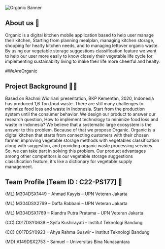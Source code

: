 ![Organic Banner](https://github.com/organic-idn/.github/assets/126953338/383c4a18-0496-4d21-a6ce-7e8073197ebd)

## About us 👋
Organic is a digital kitchen mobile application based to help user manage their kitchen, Starting from planning mealplan, managing kitchen storage, shopping for 
healty kitchen needs, and to managing leftover organic waste. 
By using our vegetable storage suggestions classification feature we want to help our user more easily to know closely their vegetable life cycle for implementing 
sustainabilty living to make their life more cheerful and healty. 

#WeAreOrganic

## Project Background 👩‍💻
Based on Rachmi Widiriani presentation, BKP Kementan, 2020, Indonesia has produced 1,6 Ton food waste. There are still many challenges to minimize food loss and waste in Indonesia. 
Start from the production system until the consumer behavior. We design our product to answer our research question, How to implement technology 
to minimize food loss and waste in Indonesia? We believe that a systematic large ecosystem is the answer to this problem. 
Because of that we propose Organic. Organic is a digital kitchen that starts from connecting customers with their chosen farmer, improving vegetable storage methods 
with vegetables classification along with suggestion, and providing organic waste processing services. 
So, we can take part in solving this problem. 
Our product advantages among other competitors is our vegetable storage suggestions classification feature, it's like a dictionary for vegetable supply management.

## Team Profile [Team ID : C22-PS177] 🧙 
(ML) M304DSX1449 – Ahmad Kayyis – UPN Veteran Jakarta

(ML) M304DSX2769 – Daffa Rabbani – UPN Veteran Jakarta

(ML) M304DSX1769 – Riandra Putra Pratama – UPN Veteran Jakarta

(CC) C017DSY0638  – Syifa Kushirayati – Institut Teknologi Bandung

(CC) C017DSY0923  – Ahya Rahma Guswir – Institut Teknologi Bandung

(MD) A149DSX2753  – Samuel – Universitas Bina Nunasantara
<!--

**Here are some ideas to get you started:**

🙋‍♀️ A short introduction - what is your organization all about?
🌈 Contribution guidelines - how can the community get involved?
👩‍💻 Useful resources - where can the community find your docs? Is there anything else the community should know?
🍿 Fun facts - what does your team eat for breakfast?
🧙 Remember, you can do mighty things with the power of [Markdown](https://docs.github.com/github/writing-on-github/getting-started-with-writing-and-formatting-on-github/basic-writing-and-formatting-syntax)
-->
